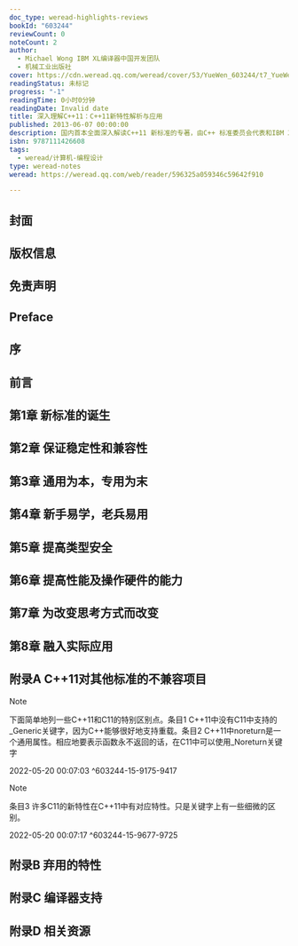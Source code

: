 ```yaml
---
doc_type: weread-highlights-reviews
bookId: "603244"
reviewCount: 0
noteCount: 2
author:
  - Michael Wong IBM XL编译器中国开发团队
  - 机械工业出版社
cover: https://cdn.weread.qq.com/weread/cover/53/YueWen_603244/t7_YueWen_603244.jpg
readingStatus: 未标记
progress: "-1"
readingTime: 0小时0分钟
readingDate: Invalid date
title: 深入理解C++11：C++11新特性解析与应用
published: 2013-06-07 00:00:00
description: 国内首本全面深入解读C++11 新标准的专著，由C++ 标准委员会代表和IBM XL 编译器中国开发团队共同撰写。不仅详细阐述了C++11 标准的设计原则，而且系统地讲解了C++11 新标准中的所有新语言特性、新标准库特性、对原有特性的改进，以及如何应用所有这些新特性。全书一共8 章：第1 章从设计思维和应用范畴两个维度对C++11 新标准中的所有特性进行了分类，呈现了C++11 新特性的原貌；第2 章讲解了在保证与C 语言和旧版C++ 标准充分兼容的原则下增加的一些新特性；第3 章讲解了具有广泛可用性、能与其他已有的或者新增的特性结合起来使用的、具有普适性的一些新特性；第4 章讲解了C++11 新标准对原有一些语言特性的改进，这些特性不仅能让C++ 变得更强大，还能提升程序员编写代码的效率；第5 章讲解了C++11 在安全方面所做的改进，主要涵盖枚举类型安全和指针安全两个方面的内容；第6 章讲解了为了进一步提升和挖掘C++ 程序性能和让C++ 能更好地适应各种新硬件的发展而设计的新特性，如多核、多线程、并行编程方面的新特性；第7 章讲解了一些颠覆C++ 一贯设计思想的新特性，如lambda 表达式等；第8 章讲解了C++11 为了解决C++ 编程中各种典型实际问题而做出的有效改进，如对Unicode 的深入支持等。附录中则介绍了C++11 标准与其他相关标准的兼容性和区别、C++11 中弃用的特性、编译器对C++11 的支持情况，以及学习C++11 的相关资源。
isbn: 9787111426608
tags:
  - weread/计算机-编程设计
type: weread-notes
weread: https://weread.qq.com/web/reader/596325a059346c59642f910

---
```



## 封面

## 版权信息

## 免责声明

## Preface

## 序

## 前言

## 第1章 新标准的诞生

## 第2章 保证稳定性和兼容性

## 第3章 通用为本，专用为末

## 第4章 新手易学，老兵易用

## 第5章 提高类型安全

## 第6章 提高性能及操作硬件的能力

## 第7章 为改变思考方式而改变

## 第8章 融入实际应用

## 附录A C++11对其他标准的不兼容项目

> [!NOTE] 
> 下面简单地列一些C++11和C11的特别区别点。条目1 C++11中没有C11中支持的_Generic关键字，因为C++能够很好地支持重载。条目2 C++11中noreturn是一个通用属性。相应地要表示函数永不返回的话，在C11中可以使用_Noreturn关键字
> 
> 2022-05-20 00:07:03 ^603244-15-9175-9417

> [!NOTE] 
> 条目3 许多C11的新特性在C++11中有对应特性。只是关键字上有一些细微的区别。
> 
> 2022-05-20 00:07:17 ^603244-15-9677-9725

## 附录B 弃用的特性

## 附录C 编译器支持

## 附录D 相关资源

